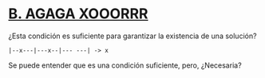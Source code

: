 # [B. AGAGA XOOORRR](https://codeforces.com/contest/1516/problem/B)

¿Esta condición es suficiente para garantizar la existencia de
una solución?
```
|--x---|---x--|--- ---| -> x
```
Se puede entender que es una condición suficiente,
pero, ¿Necesaria?